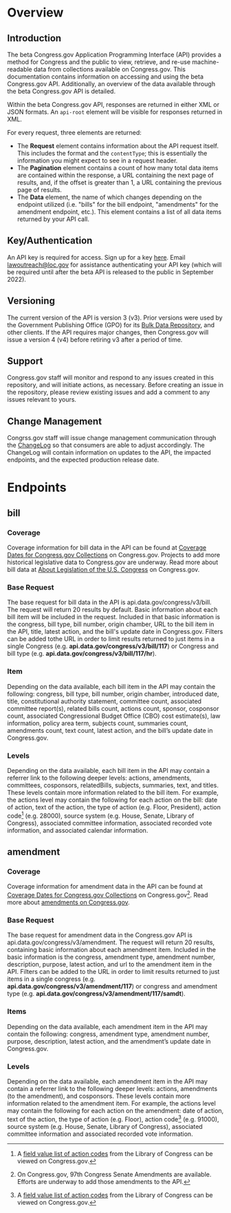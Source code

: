 # Overview
## Introduction
The beta Congress.gov Application Programming Interface (API) provides a method for Congress and the public to view, retrieve, and re-use machine-readable data from collections available on Congress.gov. This documentation contains information on accessing and using the beta Congress.gov API. Additionally, an overview of the data available through the beta Congress.gov API is detailed. 

Within the beta Congress.gov API, responses are returned in either XML or JSON formats. An `api-root` element will be visible for responses returned in XML. 

For every request, three elements are returned:
- The **Request** element contains information about the API request itself. This includes the format and the `contentType`; this is essentially the information you might expect to see in a request header.
- The **Pagination** element contains a count of how many total data items are contained within the response, a URL containing the next page of results, and, if the offset is greater than 1, a URL containing the previous page of results.
- The **Data** element, the name of which changes depending on the endpoint utilized (i.e. "bills" for the bill endpoint, "amendments" for the amendment endpoint, etc.). This element contains a list of all data items returned by your API call. 
## Key/Authentication
An API key is required for access. Sign up for a key [here](https://api.data.gov/signup/). Email lawoutreach@loc.gov for assistance authenticating your API key (which will be required until after the beta API is released to the public in September 2022).
## Versioning
The current version of the API is version 3 (v3). Prior versions were used by the Government Publishing Office (GPO) for its [Bulk Data Repository](https://www.govinfo.gov/bulkdata), and other clients. If the API requires major changes, then Congress.gov will issue a version 4 (v4) before retiring v3 after a period of time.
## Support
Congress.gov staff will monitor and respond to any issues created in this repository, and will initiate actions, as necessary. Before creating an issue in the repository, please review existing issues and add a comment to any issues relevant to yours. 
## Change Management
Congrss.gov staff will issue change management communication through the [ChangeLog](https://github.com/LibraryOfCongress/api.congress.gov/blob/main/ChangeLog.md) so that consumers are able to adjust accordingly. The ChangeLog will contain information on updates to the API, the impacted endpoints, and the expected production release date. 
# Endpoints
## bill
### Coverage
Coverage information for bill data in the API can be found at [Coverage Dates for Congress.gov Collections](https://www.congress.gov/help/coverage-dates) on Congress.gov. Projects to add more historical legislative data to Congress.gov are underway. Read more about bill data at [About Legislation of the U.S. Congress](https://www.congress.gov/help/legislation) on Congress.gov.
### Base Request
The base request for bill data in the API is api.data.gov/congress/v3/bill. The request will return 20 results by default. Basic information about each bill item will be included in the request. Included in that basic information is the congress, bill type, bill number, origin chamber, URL to the bill item in the API, title, latest action, and the bill's update date in Congress.gov. Filters can be added tothe URL in order to limit results returned to just items in a single Congress (e.g. **api.data.gov/congress/v3/bill/117**) or Congress and bill type (e.g. **api.data.gov/congress/v3/bill/117/hr**).
### Item
Depending on the data available, each bill item in the API may contain the following: congress, bill type, bill number, origin chamber, introduced date, title, constitutional authority statement, committee count, associated committee report(s), related bills count, actions count, sponsor, cosponsor count, associated Congressional Budget Office (CBO) cost estimate(s), law information, policy area term, subjects count, summaries count, amendments count, text count, latest action, and the bill’s update date in Congress.gov.
### Levels
Depending on the data available, each bill item in the API may contain a referrer link to the following deeper levels: actions, amendments, committees, cosponsors, relatedBills, subjects, summaries, text, and titles. These levels contain more information related to the bill item. For example, the actions level may contain the following for each action on the bill: date of action, text of the action, the type of action (e.g. Floor, President), action code[^1] (e.g. 28000), source system (e.g. House, Senate, Library of Congress), associated committee information, associated recorded vote information, and associated calendar information. 
## amendment
### Coverage
Coverage information for amendment data in the API can be found at [Coverage Dates for Congress.gov Collections](https://www.congress.gov/help/coverage-dates) on Congress.gov[^2]. Read more about [amendments on Congress.gov](https://www.congress.gov/help/legislative-glossary#glossary_amendment).
### Base Request
The base request for amendment data in the Congress.gov API is api.data.gov/congress/v3/amendment. The request will return 20 results, containing basic information about each amendment item. Included in the basic information is the congress, amendment type, amendment number, description, purpose, latest action, and url to the amendment item in the API. Filters can be added to the URL in order to limit results returned to just items in a single congress (e.g. **api.data.gov/congress/v3/amendment/117**) or congress and amendment type (e.g. **api.data.gov/congress/v3/amendment/117/samdt**).
### Items
Depending on the data available, each amendment item in the API may contain the following: congress, amendment type, amendment number, purpose, description, latest action, and the amendment’s update date in Congress.gov.
### Levels
Depending on the data available, each amendment item in the API may contain a referrer link to the following deeper levels: actions, amendments (to the amendment), and cosponsors. These levels contain more information related to the amendment item. For example, the actions level may contain the following for each action on the amendment: date of action, text of the action, the type of action (e.g. Floor), action code[^1] (e.g. 91000), source system (e.g. House, Senate, Library of Congress), associated committee information and associated recorded vote information. 

[^1]: A [field value list of action codes](https://www.congress.gov/help/field-values/action-codes) from the Library of Congress can be viewed on Congress.gov.
[^2]: On Congress.gov, 97th Congress Senate Amendments are available. Efforts are underway to add those amendments to the API.
